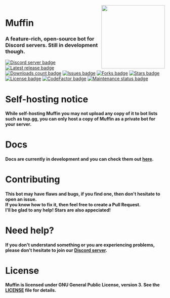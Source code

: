 <img align="right" src="./assets/avatar.png" height="200" width="200">

# Muffin
### A feature-rich, open-source bot for Discord servers. Still in development though.

[![Discord server badge](https://img.shields.io/discord/844175881593552967?color=%237289DA)](https://discord.gg/zgdffUdxSj)
[![Latest release badge](https://img.shields.io/github/v/release/Tegnio/muffin)](https://github.com/Tegnio/muffin/releases)
[![Downloads count badge](https://img.shields.io/github/downloads/Tegnio/muffin/total)](https://github.com/Tegnio/muffin/releases)
[![Issues badge](https://img.shields.io/github/issues/Tegnio/muffin)](https://github.com/Tegnio/muffin/issues)
[![Forks badge](https://img.shields.io/github/forks/Tegnio/muffin)](https://github.com/Tegnio/muffin/network/members)
[![Stars badge](https://img.shields.io/github/stars/Tegnio/muffin)](https://github.com/Tegnio/muffin/stargazers)
[![License badge](https://img.shields.io/github/license/Tegnio/muffin)](https://github.com/Tegnio/muffin/blob/main/LICENSE)
[![CodeFactor badge](https://www.codefactor.io/repository/github/Tegnio/muffin/badge)](https://www.codefactor.io/repository/github/Tegnio/muffin)
[![Maintenance status badge](https://img.shields.io/maintenance/yes/2021)](https://github.com/Tegnio/muffin/commits/)

# Self-hosting notice
#### While self-hosting Muffin you may not upload any copy of it to bot lists such as top.gg, you can only host a copy of Muffin as a private bot for your server.

# Docs
#### Docs are currently in development and you can check them out [here](./docs).

# Contributing
<h4>This bot may have flaws and bugs, if you find one, then don't hesitate to open an issue.
<br>
If you know how to fix it, then feel free to create a Pull Request.
<br>
I'll be glad to any help! Stars are also appeciated!</h4>

# Need help?
#### If you don't understand something or you are experiencing problems, please don't hesitate to join our [Discord server](https://discord.gg/zgdffUdxSj).

# License
#### Muffin is licensed under GNU General Public License, version 3. See the [LICENSE](./LICENSE) file for details.